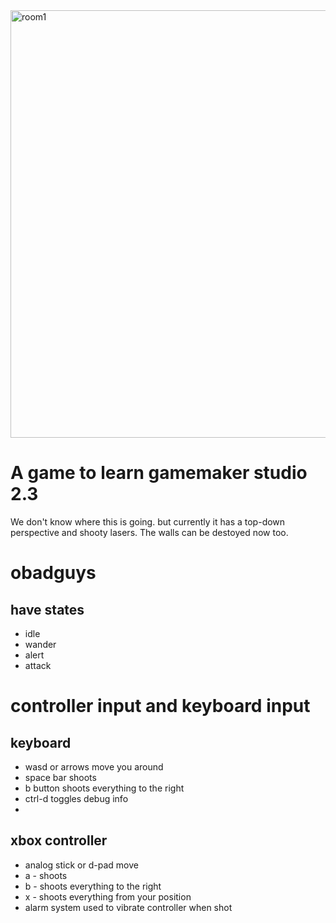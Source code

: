 <img width="684" alt="room1" src="https://user-images.githubusercontent.com/1490531/115492812-02326b80-a20f-11eb-8e37-bfcb93a6f82c.png">

# A game to learn gamemaker studio 2.3

We don't know where this is going. but currently it has a top-down perspective and shooty lasers.  The walls can be destoyed now too.

# obadguys
## have states
* idle
* wander
* alert
* attack

# controller input and keyboard input
## keyboard
* wasd or arrows move you around
* space bar shoots
* b button shoots everything to the right
* ctrl-d toggles debug info
* 
## xbox controller
* analog stick or d-pad move
* a - shoots
* b - shoots everything to the right
* x - shoots everything from your position
* alarm system used to vibrate controller when shot
